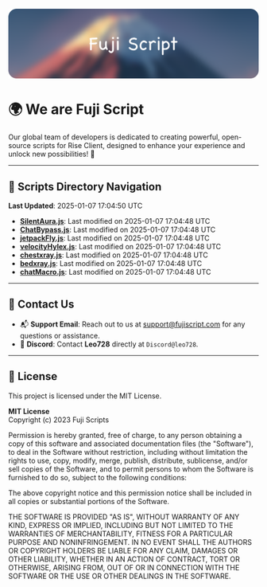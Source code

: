 ![Banner](.github/b.webp)

# 🌍 **We are Fuji Script**

Our global team of developers is dedicated to creating powerful, open-source scripts for Rise Client, designed to enhance your experience and unlock new possibilities! 🌟

---
<!-- SCRIPTS_NAVIGATION_START -->
## 📂 **Scripts Directory Navigation**

**Last Updated**: 2025-01-07 17:04:50 UTC

- **[SilentAura.js](scripts/SilentAura.js)**: Last modified on 2025-01-07 17:04:48 UTC
- **[ChatBypass.js](scripts/ChatBypass.js)**: Last modified on 2025-01-07 17:04:48 UTC
- **[jetpackFly.js](scripts/jetpackFly.js)**: Last modified on 2025-01-07 17:04:48 UTC
- **[velocityHylex.js](scripts/velocityHylex.js)**: Last modified on 2025-01-07 17:04:48 UTC
- **[chestxray.js](scripts/chestxray.js)**: Last modified on 2025-01-07 17:04:48 UTC
- **[bedxray.js](scripts/bedxray.js)**: Last modified on 2025-01-07 17:04:48 UTC
- **[chatMacro.js](scripts/chatMacro.js)**: Last modified on 2025-01-07 17:04:48 UTC

<!-- SCRIPTS_NAVIGATION_END -->

---

## 💬 **Contact Us**  
- 📬 **Support Email**: Reach out to us at [support@fujiscript.com](mailto:support@fujiscript.com) for any questions or assistance.  
- 💬 **Discord**: Contact **Leo728** directly at `Discord@leo728`.

---

## 📜 **License**

This project is licensed under the MIT License.  

**MIT License**  
Copyright (c) 2023 Fuji Scripts  

Permission is hereby granted, free of charge, to any person obtaining a copy of this software and associated documentation files (the "Software"), to deal in the Software without restriction, including without limitation the rights to use, copy, modify, merge, publish, distribute, sublicense, and/or sell copies of the Software, and to permit persons to whom the Software is furnished to do so, subject to the following conditions:  

The above copyright notice and this permission notice shall be included in all copies or substantial portions of the Software.  

THE SOFTWARE IS PROVIDED "AS IS", WITHOUT WARRANTY OF ANY KIND, EXPRESS OR IMPLIED, INCLUDING BUT NOT LIMITED TO THE WARRANTIES OF MERCHANTABILITY, FITNESS FOR A PARTICULAR PURPOSE AND NONINFRINGEMENT. IN NO EVENT SHALL THE AUTHORS OR COPYRIGHT HOLDERS BE LIABLE FOR ANY CLAIM, DAMAGES OR OTHER LIABILITY, WHETHER IN AN ACTION OF CONTRACT, TORT OR OTHERWISE, ARISING FROM, OUT OF OR IN CONNECTION WITH THE SOFTWARE OR THE USE OR OTHER DEALINGS IN THE SOFTWARE.  
